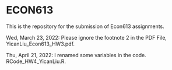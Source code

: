 # ECON613
This is the repository for the submission of Econ613 assignments.

Wed, March 23, 2022: Please ignore the footnote 2 in the PDF File, YicanLiu_Econ613_HW3.pdf.

Thu, April 21, 2022: I renamed some variables in the code. RCode_HW4_YicanLiu.R.
